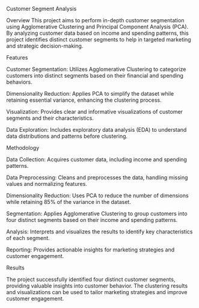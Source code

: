 Customer Segment Analysis


Overview
This project aims to perform in-depth customer segmentation using Agglomerative Clustering and Principal Component Analysis (PCA). By analyzing customer data based on income and spending patterns, this project identifies distinct customer segments to help in targeted marketing and strategic decision-making.

Features

Customer Segmentation: Utilizes Agglomerative Clustering to categorize customers into distinct segments based on their financial and spending behaviors.

Dimensionality Reduction: Applies PCA to simplify the dataset while retaining essential variance, enhancing the clustering process.

Visualization: Provides clear and informative visualizations of customer segments and their characteristics.

Data Exploration: Includes exploratory data analysis (EDA) to understand data distributions and patterns before clustering.


Methodology

Data Collection: Acquires customer data, including income and spending patterns.

Data Preprocessing: Cleans and preprocesses the data, handling missing values and normalizing features.

Dimensionality Reduction: Uses PCA to reduce the number of dimensions while retaining 85% of the variance in the dataset.

Segmentation: Applies Agglomerative Clustering to group customers into four distinct segments based on their income and spending patterns.

Analysis: Interprets and visualizes the results to identify key characteristics of each segment.

Reporting: Provides actionable insights for marketing strategies and customer engagement.


Results

The project successfully identified four distinct customer segments, providing valuable insights into customer behavior. The clustering results and visualizations can be used to tailor marketing strategies and improve customer engagement.

